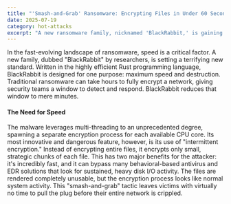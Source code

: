 ```yaml
---
title: "'Smash-and-Grab' Ransomware: Encrypting Files in Under 60 Seconds"
date: 2025-07-19
category: hot-attacks
excerpt: "A new ransomware family, nicknamed 'BlackRabbit,' is gaining notoriety for its incredible speed, capable of encrypting an entire corporate network in minutes, not hours."
---
```

In the fast-evolving landscape of ransomware, speed is a critical factor. A new family, dubbed "BlackRabbit" by researchers, is setting a terrifying new standard. Written in the highly efficient Rust programming language, BlackRabbit is designed for one purpose: maximum speed and destruction. Traditional ransomware can take hours to fully encrypt a network, giving security teams a window to detect and respond. BlackRabbit reduces that window to mere minutes.

#### The Need for Speed
The malware leverages multi-threading to an unprecedented degree, spawning a separate encryption process for each available CPU core. Its most innovative and dangerous feature, however, is its use of "intermittent encryption." Instead of encrypting entire files, it encrypts only small, strategic chunks of each file. This has two major benefits for the attacker: it's incredibly fast, and it can bypass many behavioral-based antivirus and EDR solutions that look for sustained, heavy disk I/O activity. The files are rendered completely unusable, but the encryption process looks like normal system activity. This "smash-and-grab" tactic leaves victims with virtually no time to pull the plug before their entire network is crippled.
